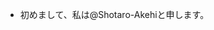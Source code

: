 - 初めまして、私は@Shotaro-Akehiと申します。

<!---
Shotaro-Akehi/Shotaro-Akehi is a ✨ special ✨ repository because its `README.md` (this file) appears on your GitHub profile.
You can click the Preview link to take a look at your changes.
--->
